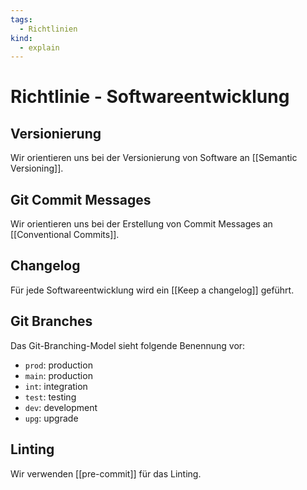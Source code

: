 ```yaml
---
tags:
  - Richtlinien
kind:
  - explain
---
```

# Richtlinie - Softwareentwicklung

## Versionierung

Wir orientieren uns bei der Versionierung von Software an [[Semantic Versioning]].
## Git Commit Messages

Wir orientieren uns bei der Erstellung von Commit Messages an [[Conventional Commits]].

## Changelog

Für jede Softwareentwicklung wird ein [[Keep a changelog]] geführt.

## Git Branches

Das Git-Branching-Model sieht folgende Benennung vor:

- `prod`: production
- `main`: production
- `int`: integration
- `test`: testing
- `dev`: development
- `upg`: upgrade
## Linting

Wir verwenden [[pre-commit]] für das Linting.